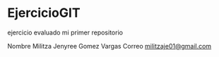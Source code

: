 # EjercicioGIT
ejercicio evaluado mi primer repositorio

Nombre Militza Jenyree Gomez Vargas
Correo militzaje01@gmail.com
